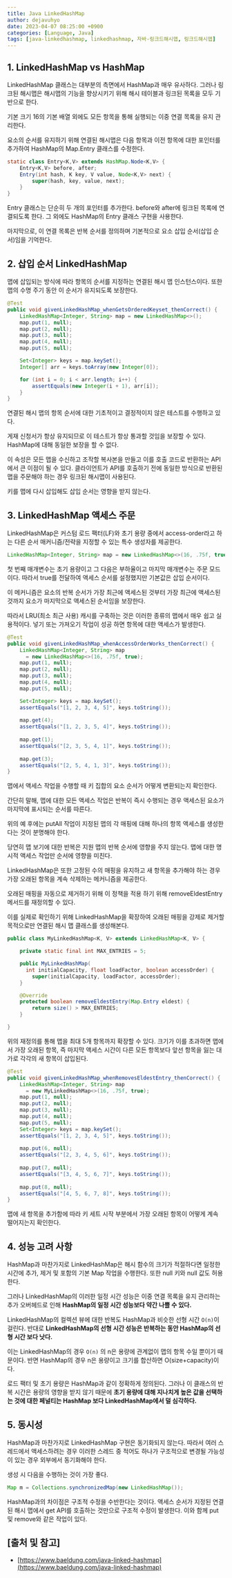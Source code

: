 ```yaml
---
title: Java LinkedHashMap
author: dejavuhyo
date: 2023-04-07 08:25:00 +0900
categories: [Language, Java]
tags: [java-linkedhashmap, linkedhashmap, 자바-링크드해시맵, 링크드해시맵]
---
```


## 1. LinkedHashMap vs HashMap
LinkedHashMap 클래스는 대부분의 측면에서 HashMap과 매우 유사하다. 그러나 링크된 해시맵은 해시맵의 기능을 향상시키기 위해 해시 테이블과 링크된 목록을 모두 기반으로 한다.

기본 크기 16의 기본 배열 외에도 모든 항목을 통해 실행되는 이중 연결 목록을 유지 관리한다.

요소의 순서를 유지하기 위해 연결된 해시맵은 다음 항목과 이전 항목에 대한 포인터를 추가하여 HashMap의 Map.Entry 클래스를 수정한다.

```java
static class Entry<K,V> extends HashMap.Node<K,V> {
    Entry<K,V> before, after;
    Entry(int hash, K key, V value, Node<K,V> next) {
        super(hash, key, value, next);
    }
}
```

Entry 클래스는 단순히 두 개의 포인터를 추가한다. before와 after에 링크된 목록에 연결되도록 한다. 그 외에도 HashMap의 Entry 클래스 구현을 사용한다.

마지막으로, 이 연결 목록은 반복 순서를 정의하며 기본적으로 요소 삽입 순서(삽입 순서)임을 기억한다.

## 2. 삽입 순서 LinkedHashMap
맵에 삽입되는 방식에 따라 항목의 순서를 지정하는 연결된 해시 맵 인스턴스이다. 또한 맵의 수명 주기 동안 이 순서가 유지되도록 보장한다.

```java
@Test
public void givenLinkedHashMap_whenGetsOrderedKeyset_thenCorrect() {
    LinkedHashMap<Integer, String> map = new LinkedHashMap<>();
    map.put(1, null);
    map.put(2, null);
    map.put(3, null);
    map.put(4, null);
    map.put(5, null);

    Set<Integer> keys = map.keySet();
    Integer[] arr = keys.toArray(new Integer[0]);

    for (int i = 0; i < arr.length; i++) {
        assertEquals(new Integer(i + 1), arr[i]);
    }
}
```

연결된 해시 맵의 항목 순서에 대한 기초적이고 결정적이지 않은 테스트를 수행하고 있다.

게재 신청서가 항상 유지되므로 이 테스트가 항상 통과할 것임을 보장할 수 있다. HashMap에 대해 동일한 보장을 할 수 없다.

이 속성은 모든 맵을 수신하고 조작할 복사본을 만들고 이를 호출 코드로 반환하는 API에서 큰 이점이 될 수 있다. 클라이언트가 API를 호출하기 전에 동일한 방식으로 반환된 맵을 주문해야 하는 경우 링크된 해시맵이 사용된다.

키를 맵에 다시 삽입해도 삽입 순서는 영향을 받지 않는다.

## 3. LinkedHashMap 액세스 주문
LinkedHashMap은 커스텀 로드 팩터(LF)와 초기 용량 중에서 access-order라고 하는 다른 순서 매커니즘/전략을 지정할 수 있는 특수 생성자를 제공한다.

```java
LinkedHashMap<Integer, String> map = new LinkedHashMap<>(16, .75f, true);
```

첫 번째 매개변수는 초기 용량이고 그 다음은 부하율이고 마지막 매개변수는 주문 모드이다. 따라서 true를 전달하여 액세스 순서를 설정했지만 기본값은 삽입 순서이다.

이 메커니즘은 요소의 반복 순서가 가장 최근에 액세스된 것부터 가장 최근에 액세스된 것까지 요소가 마지막으로 액세스된 순서임을 보장한다.

따라서 LRU(최소 최근 사용) 캐시를 구축하는 것은 이러한 종류의 맵에서 매우 쉽고 실용적이다. 넣기 또는 가져오기 작업이 성공 하면 항목에 대한 액세스가 발생한다.

```java
@Test
public void givenLinkedHashMap_whenAccessOrderWorks_thenCorrect() {
    LinkedHashMap<Integer, String> map 
      = new LinkedHashMap<>(16, .75f, true);
    map.put(1, null);
    map.put(2, null);
    map.put(3, null);
    map.put(4, null);
    map.put(5, null);

    Set<Integer> keys = map.keySet();
    assertEquals("[1, 2, 3, 4, 5]", keys.toString());
 
    map.get(4);
    assertEquals("[1, 2, 3, 5, 4]", keys.toString());
 
    map.get(1);
    assertEquals("[2, 3, 5, 4, 1]", keys.toString());
 
    map.get(3);
    assertEquals("[2, 5, 4, 1, 3]", keys.toString());
}
```

맵에서 액세스 작업을 수행할 때 키 집합의 요소 순서가 어떻게 변환되는지 확인한다.

간단히 말해, 맵에 대한 모든 액세스 작업은 반복이 즉시 수행되는 경우 액세스된 요소가 마지막에 표시되는 순서를 따른다.

위의 예 후에는 putAll 작업이 지정된 맵의 각 매핑에 대해 하나의 항목 액세스를 생성한다는 것이 분명해야 한다.

당연히 맵 보기에 대한 반복은 지원 맵의 반복 순서에 영향을 주지 않는다. 맵에 대한 명시적 액세스 작업만 순서에 영향을 미친다.

LinkedHashMap은 또한 고정된 수의 매핑을 유지하고 새 항목을 추가해야 하는 경우 가장 오래된 항목을 계속 삭제하는 메커니즘을 제공한다.

오래된 매핑을 자동으로 제거하기 위해 이 정책을 적용 하기 위해 removeEldestEntry 메서드를 재정의할 수 있다.

이를 실제로 확인하기 위해 LinkedHashMap을 확장하여 오래된 매핑을 강제로 제거할 목적으로만 연결된 해시 맵 클래스를 생성해본다.

```java
public class MyLinkedHashMap<K, V> extends LinkedHashMap<K, V> {

    private static final int MAX_ENTRIES = 5;

    public MyLinkedHashMap(
      int initialCapacity, float loadFactor, boolean accessOrder) {
        super(initialCapacity, loadFactor, accessOrder);
    }

    @Override
    protected boolean removeEldestEntry(Map.Entry eldest) {
        return size() > MAX_ENTRIES;
    }

}
```

위의 재정의를 통해 맵을 최대 5개 항목까지 확장할 수 있다. 크기가 이를 초과하면 맵에서 가장 오래된 항목, 즉 마지막 액세스 시간이 다른 모든 항목보다 앞선 항목을 잃는 대가로 각각의 새 항목이 삽입된다.

```java
@Test
public void givenLinkedHashMap_whenRemovesEldestEntry_thenCorrect() {
    LinkedHashMap<Integer, String> map
      = new MyLinkedHashMap<>(16, .75f, true);
    map.put(1, null);
    map.put(2, null);
    map.put(3, null);
    map.put(4, null);
    map.put(5, null);
    Set<Integer> keys = map.keySet();
    assertEquals("[1, 2, 3, 4, 5]", keys.toString());
 
    map.put(6, null);
    assertEquals("[2, 3, 4, 5, 6]", keys.toString());
 
    map.put(7, null);
    assertEquals("[3, 4, 5, 6, 7]", keys.toString());
 
    map.put(8, null);
    assertEquals("[4, 5, 6, 7, 8]", keys.toString());
}
```

맵에 새 항목을 추가함에 따라 키 세트 시작 부분에서 가장 오래된 항목이 어떻게 계속 떨어지는지 확인한다.

## 4. 성능 고려 사항
HashMap과 마찬가지로 LinkedHashMap은 해시 함수의 크기가 적절하다면 일정한 시간에 추가, 제거 및 포함의 기본 Map 작업을 수행한다. 또한 null 키와 null 값도 허용한다.

그러나 LinkedHashMap의 이러한 일정 시간 성능은 이중 연결 목록을 유지 관리하는 추가 오버헤드로 인해 **HashMap의 일정 시간 성능보다 약간 나쁠 수 있다.**

LinkedHashMap의 컬렉션 뷰에 대한 반복도 HashMap과 비슷한 선형 시간 `O(n)`이 걸린다. 반대로 **LinkedHashMap의 선형 시간 성능은 반복하는 동안 HashMap의 선형 시간 보다 낫다.**

이는 LinkedHashMap의 경우 `O(n)` 의 n은 용량에 관계없이 맵의 항목 수일 뿐이기 때문이다. 반면 HashMap의 경우 n은 용량이고 크기를 합산하면 O(size+capacity)이다.

로드 팩터 및 초기 용량은 HashMap과 같이 정확하게 정의된다. 그러나 이 클래스의 반복 시간은 용량의 영향을 받지 않기 때문에 **초기 용량에 대해 지나치게 높은 값을 선택하는 것에 대한 페널티는 HashMap 보다 LinkedHashMap에서 덜 심각하다.**

## 5. 동시성
HashMap과 마찬가지로 LinkedHashMap 구현은 동기화되지 않는다. 따라서 여러 스레드에서 액세스하려는 경우 이러한 스레드 중 적어도 하나가 구조적으로 변경될 가능성이 있는 경우 외부에서 동기화해야 한다.

생성 시 다음을 수행하는 것이 가장 좋다.

```java
Map m = Collections.synchronizedMap(new LinkedHashMap());
```

HashMap과의 차이점은 구조적 수정을 수반한다는 것이다. 액세스 순서가 지정된 연결된 해시 맵에서 get API를 호출하는 것만으로 구조적 수정이 발생한다. 이와 함께 put 및 remove와 같은 작업이 있다.

## [출처 및 참고]
* [https://www.baeldung.com/java-linked-hashmap](https://www.baeldung.com/java-linked-hashmap)
